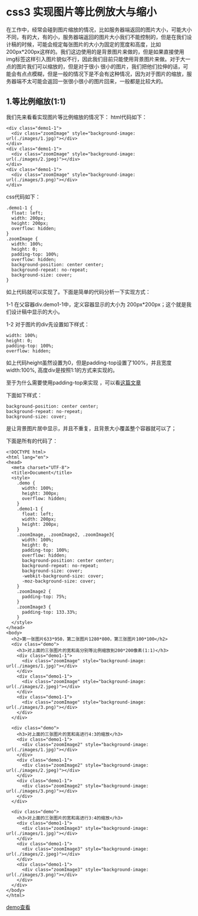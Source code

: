 # css3 实现图片等比例放大与缩小

在工作中，经常会碰到图片缩放的情况，比如服务器端返回的图片大小，可能大小不同，有的大，有的小，服务器端返回的图片大小我们不能控制的，但是在我们设计稿的时候，可能会规定每张图片的大小为固定的宽度和高度，比如200px*200px这样的。我们这边使用的是背景图片来做的，但是如果直接使用 img标签这样引入图片貌似不行，因此我们目前只能使用背景图片来做。对于大一点的图片我们可以缩放的，但是对于很小
很小的图片，我们把他们拉伸的话，可能会有点点模糊，但是一般的情况下是不会有这种情况，因为对于图片的缩放，服务器端不太可能会返回一张很小很小的图片回来，一般都是比较大的。

## 1.等比例缩放(1:1)
我们先来看看实现图片等比例缩放的情况下：
html代码如下：

```
<div class="demo1-1">
  <div class="zoomImage" style="background-image: url(./images/1.jpg)"></div>
</div>
<div class="demo1-1">
  <div class="zoomImage" style="background-image: url(./images/2.jpeg)"></div>
</div>
<div class="demo1-1">
  <div class="zoomImage" style="background-image: url(./images/3.png)"></div>
</div>
```
css代码如下：

```
.demo1-1 {
  float: left;
  width: 200px;
  height: 200px;
  overflow: hidden;
}
.zoomImage {
  width: 100%;
  height: 0;
  padding-top: 100%;
  overflow: hidden;
  background-position: center center;
  background-repeat: no-repeat;
  background-size: cover;
}
```
如上代码就可以实现了。下面是简单的代码分析一下实现方式：

1-1 在父容器div.demo1-1中，定义容器显示的大小为 200px*200px；这个就是我们设计稿中显示的大小。

1-2 对于图片的div先设置如下样式：

```
width: 100%;
height: 0;
padding-top: 100%;
overflow: hidden;
```

如上代码height虽然设置为0，但是padding-top设置了100%，并且宽度width:100%, 高度div是按照1:1的方式来实现的。

至于为什么需要使用padding-top来实现 ，可以看[这篇文章](http://www.cnblogs.com/tugenhua0707/p/5260411.html#_labe10)

下面如下样式：

```
background-position: center center;
background-repeat: no-repeat;
background-size: cover;

```
是让背景图片居中显示，并且不重复，且背景大小覆盖整个容器就可以了；

下面是所有的代码了：


```
<!DOCTYPE html>
<html lang="en">
<head>
  <meta charset="UTF-8">
  <title>Document</title>
  <style>
    .demo {
      width: 100%;
      height: 300px;
      overflow: hidden;
    }
    .demo1-1 {
      float: left;
      width: 200px;
      height: 200px;
    }
    .zoomImage, .zoomImage2, .zoomImage3{
      width: 100%;
      height: 0;
      padding-top: 100%;
      overflow: hidden;
      background-position: center center;
      background-repeat: no-repeat;
      background-size: cover;
      -webkit-background-size: cover;
      -moz-background-size: cover;
    }
    .zoomImage2 {
      padding-top: 75%;
    }
    .zoomImage3 {
      padding-top: 133.33%;
    }
  </style>
</head>
<body>
  <h2>第一张图片633*950，第二张图片1280*800，第三张图片100*100</h2>
  <div class="demo">
    <h3>对上面的三张图片的宽和高分别等比例缩放到200*200像素(1:1)</h3>
    <div class="demo1-1">
      <div class="zoomImage" style="background-image: url(./images/1.jpg)"></div>
    </div>
    <div class="demo1-1">
      <div class="zoomImage" style="background-image: url(./images/2.jpeg)"></div>
    </div>
    <div class="demo1-1">
      <div class="zoomImage" style="background-image: url(./images/3.png)"></div>
    </div>
  </div>

  <div class="demo">
    <h3>对上面的三张图片的宽和高进行4:3的缩放</h3>
    <div class="demo1-1">
      <div class="zoomImage2" style="background-image: url(./images/1.jpg)"></div>
    </div>
    <div class="demo1-1">
      <div class="zoomImage2" style="background-image: url(./images/2.jpeg)"></div>
    </div>
    <div class="demo1-1">
      <div class="zoomImage2" style="background-image: url(./images/3.png)"></div>
    </div>
  </div>

  <div class="demo">
    <h3>对上面的三张图片的宽和高进行3:4的缩放</h3>
    <div class="demo1-1">
      <div class="zoomImage3" style="background-image: url(./images/1.jpg)"></div>
    </div>
    <div class="demo1-1">
      <div class="zoomImage3" style="background-image: url(./images/2.jpeg)"></div>
    </div>
    <div class="demo1-1">
      <div class="zoomImage3" style="background-image: url(./images/3.png)"></div>
    </div>
  </div>
</body>
</html>
```

[demo查看](https://github.com/GeekLong/frontend-book/blob/master/demo/resize-images/index.html)














